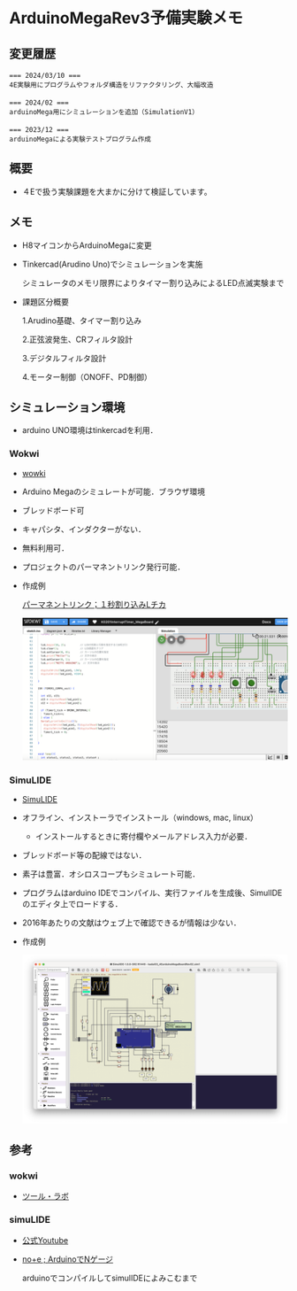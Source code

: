 # ArduinoMegaRev3予備実験メモ

## 変更履歴

```
=== 2024/03/10 ===
4E実験用にプログラムやフォルダ構造をリファクタリング、大幅改造

=== 2024/02 ===
arduinoMega用にシミュレーションを追加（SimulationV1）

=== 2023/12 ===
arduinoMegaによる実験テストプログラム作成

```

## 概要
* ４Eで扱う実験課題を大まかに分けて検証しています。

## メモ
* H8マイコンからArduinoMegaに変更
* Tinkercad(Arudino Uno)でシミュレーションを実施

  シミュレータのメモリ限界によりタイマー割り込みによるLED点滅実験まで
* 課題区分概要

    1.Arudino基礎、タイマー割り込み

    2.正弦波発生、CRフィルタ設計

    3.デジタルフィルタ設計

    4.モーター制御（ONOFF、PD制御）

## シミュレーション環境

* arduino UNO環境はtinkercadを利用．

### Wokwi

  * [wowki](https://wokwi.com/)

  * Arduino Megaのシミュレートが可能．ブラウザ環境

  * ブレッドボード可

  * キャパシタ、インダクターがない．

  * 無料利用可．

  * プロジェクトのパーマネントリンク発行可能．

  * 作成例

    [パーマネントリンク；１秒割り込みLチカ](https://wokwi.com/projects/390779763933678593)

    ![2bunshu](./kadai1/04_InterruptTimer/pic_OneSecTimer/wokwiK0201.png "pinAssign")


### SimuLIDE

  * [SimuLIDE](https://simulide.com/p/)

  * オフライン、インストーラでインストール（windows, mac, linux）

    * インストールするときに寄付欄やメールアドレス入力が必要．

  * ブレッドボード等の配線ではない．

  * 素子は豊富．オシロスコープもシミュレート可能．

  * プログラムはarduino IDEでコンパイル、実行ファイルを生成後、SimulIDEのエディタ上でロードする．

  * 2016年あたりの文献はウェブ上で確認できるが情報は少ない．

  * 作成例

    ![2bunshu](./kadai2/04_CRLPF/pic_CRLPF/simIKadai0305.png "pinAssign")

## 参考

### wokwi

* [ツール・ラボ](https://tool-lab.com/wokwi-usage/)

### simuLIDE

* [公式Youtube](https://www.youtube.com/watch?v=xvSK6eoMHIw&list=PL0YDA67EjDEEasQXWilro9SEyDHN-H6ug)

* [no+e ; ArduinoでNゲージ](https://note.com/kanreki_debut/n/n3877bf451b77)

  arduinoでコンパイルしてsimulIDEによみこむまで